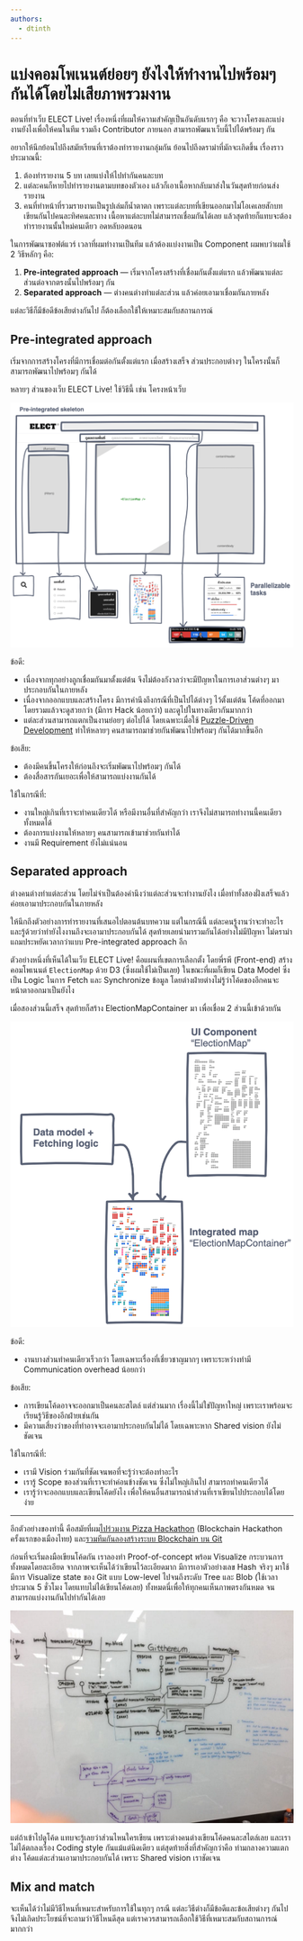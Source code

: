 ```yaml
---
authors:
  - dtinth
---
```


# แบ่งคอมโพเนนต์ย่อยๆ ยังไงให้ทำงานไปพร้อมๆ กันได้โดยไม่เสียภาพรวมงาน

ตอนที่ทำเว็บ ELECT Live!
เรื่องหนึ่งที่ผมให้ความสำคัญเป็นอันดับแรกๆ คือ
จะวางโครงและแบ่งงานยังไงเพื่อให้คนในทีม รวมถึง Contributor ภายนอก สามารถพัฒนาเว็บนี้ไปได้พร้อมๆ กัน

อยากให้นึกย้อนไปถึงสมัยเรียนที่เราต้องทำรายงานกลุ่มกัน
ย้อนไปถึงดราม่าที่มักจะเกิดขึ้น เรื่องราวประมาณนี้:

1. ต้องทำรายงาน 5 บท เลยแบ่งให้ไปทำกันคนละบท
2. แต่ละคนก็หายไปทำรายงานตามบทของตัวเอง แล้วก็เอาเนื้อหากลับมาส่งในวันสุดท้ายก่อนส่งรายงาน
3. คนที่ทำหน้าที่รวมรายงานเป็นรูปเล่มก็น้ำตาตก เพราะแต่ละบทที่เขียนออกมาไม่โอเคเลยสักบท เขียนกันไปคนละทิศคนละทาง เนื้อหาแต่ละบทไม่สามารถเชื่อมกันได้เลย แล้วสุดท้ายก็แทบจะต้องทำรายงานนั้นใหม่คนเดียว อดหลับอดนอน

ในการพัฒนาซอฟต์แวร์
เวลาที่ผมทำงานเป็นทีม แล้วต้องแบ่งงานเป็น Component
ผมพบว่าผมใช้ 2 วิธีหลักๆ คือ:

1. **Pre-integrated approach** — เริ่มจากโครงสร้างที่เชื่อมกันตั้งแต่แรก แล้วพัฒนาแต่ละส่วนต่อจากตรงนั้นไปพร้อมๆ กัน
2. **Separated approach** — ต่างคนต่างทำแต่ละส่วน แล้วค่อยเอามาเชื่อมกันภายหลัง

แต่ละวิธีก็มีข้อดีข้อเสียต่างกันไป ก็ต้องเลือกใช้ให้เหมาะสมกับสถานการณ์

## Pre-integrated approach

เริ่มจากการสร้างโครงที่มีการเชื่อมต่อกันตั้งแต่แรก
เมื่อสร้างเสร็จ ส่วนประกอบต่างๆ ในโครงนั้นก็สามารถพัฒนาไปพร้อมๆ กันได้

หลายๆ ส่วนของเว็บ ELECT Live! ใช้วิธีนี้
เช่น โครงหน้าเว็บ

![](./Untitled-c8cb99f3-0808-4c96-810c-c6db750bc3cb.png)

ข้อดี:

- เนื่องจากทุกอย่างถูกเชื่อมกันมาตั้งแต่ต้น
  จึงไม่ต้องกังวลว่าจะมีปัญหาในการเอาส่วนต่างๆ มาประกอบกันในภายหลัง
- เนื่องจากออกแบบและสร้างโครง มีการคำนึงถึงกรณีที่เป็นไปได้ต่างๆ ไว้ตั้งแต่ต้น
  โค้ดที่ออกมาโดยรวมแล้วจะดูสวยกว่า (มีการ Hack น้อยกว่า) และดูไปในทางเดียวกันมากกว่า
- แต่ละส่วนสามารถแตกเป็นงานย่อยๆ ต่อไปได้
  โดยเฉพาะเมื่อใช้ [Puzzle-Driven Development](../pdd/)
  ทำให้หลายๆ คนสามารถมาช่วยกันพัฒนาไปพร้อมๆ กันได้มากขึ้นอีก

ข้อเสีย:

- ต้องมีคนขึ้นโครงให้ก่อนถึงจะเริ่มพัฒนาไปพร้อมๆ กันได้
- ต้องสื่อสารกันเยอะเพื่อให้สามารถแบ่งงานกันได้

ใช้ในกรณีที่:

- งานใหญ่เกินที่เราจะทำคนเดียวได้
  หรือมีงานอื่นที่สำคัญกว่า เราจึงไม่สามารถทำงานนี้คนเดียวทั้งหมดได้
- ต้องการแบ่งงานให้หลายๆ คนสามารถเข้ามาช่วยกันทำได้
- งานมี Requirement ยังไม่แน่นอน

## Separated approach

ต่างคนต่างทำแต่ละส่วน โดยไม่จำเป็นต้องคำนึงว่าแต่ละส่วนจะทำงานยังไง
เมื่อทำทั้งสองฝั่งเสร็จแล้วค่อยเอามาประกอบกันในภายหลัง

ให้นึกถึงตัวอย่างการทำรายงานที่เสนอไปตอนต้นบทความ
แต่ในกรณีนี้ แต่ละคนรู้งานว่าจะทำอะไร และรู้ด้วยว่าทำยังไงงานถึงจะเอามาประกอบกันได้
สุดท้ายเลยนำมารวมกันได้อย่างไม่มีปัญหา ไม่ดราม่า แถมประหยัดเวลากว่าแบบ Pre-integrated approach อีก

ตัวอย่างหนึ่งที่เห็นได้ในเว็บ ELECT Live! คือแผนที่เขตการเลือกตั้ง
โดยพี่รพี (Front-end) สร้างคอมโพเนนต์ `ElectionMap` ด้วย D3 (ซึ่งผมใช้ไม่เป็นเลย)
ในขณะที่ผมก็เขียน Data Model ซึ่งเป็น Logic ในการ Fetch และ Synchronize ข้อมูล
โดยต่างฝ่ายต่างไม่รู้ว่าโค้ดของอีกคนจะหน้าตาออกมาเป็นยังไง

เมื่อสองส่วนนี้เสร็จ
สุดท้ายก็สร้าง ElectionMapContainer มา เพื่อเชื่อม 2 ส่วนนี้เข้าด้วยกัน

![](./Untitled-4284422b-2934-4915-af93-0bac5cee4804.png)

ข้อดี:

- งานบางส่วนทำคนเดียวเร็วกว่า โดยเฉพาะเรื่องที่เชี่ยวชาญมากๆ
  เพราะระหว่างทำมี Communication overhead น้อยกว่า

ข้อเสีย:

- การเขียนโค้ดอาจจะออกมาเป็นคนละสไตล์
  แต่ส่วนมาก เรื่องนี้ไม่ใช่ปัญหาใหญ่
  เพราะเราพร้อมจะเรียนรู้วิธีของอีกฝ่ายเช่นกัน
- มีความเสี่ยงว่าของที่ทำอาจจะเอามาประกอบกันไม่ได้ โดยเฉพาะหาก Shared vision ยังไม่ชัดเจน

ใช้ในกรณีที่:

- เรามี Vision ร่วมกันที่ชัดเจนพอที่จะรู้ว่าจะต้องทำอะไร
- เรารู้ Scope ของส่วนที่เราจะทำค่อนข้างชัดเจน ซึ่งไม่ใหญ่เกินไป สามารถทำคนเดียวได้
- เรารู้ว่าจะออกแบบและเขียนโค้ดยังไง เพื่อให้คนอื่นสามารถนำส่วนที่เราเขียนไปประกอบได้โดยง่าย

---

อีกตัวอย่างของท่านี้ คือสมัยที่ผม[ไปร่วมงาน Pizza Hackathon](https://www.facebook.com/dtinth/posts/10210634880222368) (Blockchain Hackathon ครั้งแรกของเมืองไทย) และ[รวมทีมกันลองสร้างระบบ Blockchain บน Git](https://medium.com/@peawyoyoyin/gitthereum-transforming-git-into-a-working-blockchain-538df6617ac6?fbclid=IwAR003MAfLlWzt8oF8HbAXlLTADGXTWJ7mhgvxGRpLJYH96Qozgwxc_6SOSk)

ก่อนที่จะเริ่มลงมือเขียนโค้ดกัน
เราลองทำ Proof-of-concept พร้อม Visualize กระบวนการทั้งหมดโดยละเอียด
จากภาพจะเห็นได้ว่าเขียนไว้ละเอียดมาก
มีการเอาตัวอย่างเลข Hash จริงๆ มาใช้
มีการ Visualize state ของ Git แบบ Low-level ไปจนถึงระดับ Tree และ Blob (ใช้เวลาประมาณ 5 ชั่วโมง โดยแทบไม่ได้เขียนโค้ดเลย)
ทั้งหมดนี่เพื่อให้ทุกคนเห็นภาพตรงกันหมด จนสามารถแบ่งงานกันไปทำกันได้เลย

![](./Untitled-86e86e4a-9b83-4089-b9c2-9f3cebab610e.jpg)

แต่ถ้าเข้าไปดูโค้ด แทบจะรู้เลยว่าส่วนไหนใครเขียน
เพราะต่างคนต่างเขียนโค้ดคนละสไตล์เลย และเราไม่ได้ตกลงเรื่อง Coding style กันแม้แต่นิดเดียว
แต่สุดท้ายสิ่งที่สำคัญกว่าคือ ท่ามกลางความแตกต่าง โค้ดแต่ละส่วนเอามาประกอบกันได้ เพราะ Shared vision เราชัดเจน

## Mix and match

จะเห็นได้ว่าไม่มีวิธีไหนที่เหมาะสำหรับการใช้ในทุกๆ กรณี
แต่ละวิธีต่างก็มีข้อดีและข้อเสียต่างๆ กันไป
จึงไม่เกิดประโยชน์ที่จะถามว่าวิธีไหนดีสุด
แต่เราควรสามารถเลือกใช้วิธีที่เหมาะสมกับสถานการณ์มากกว่า
